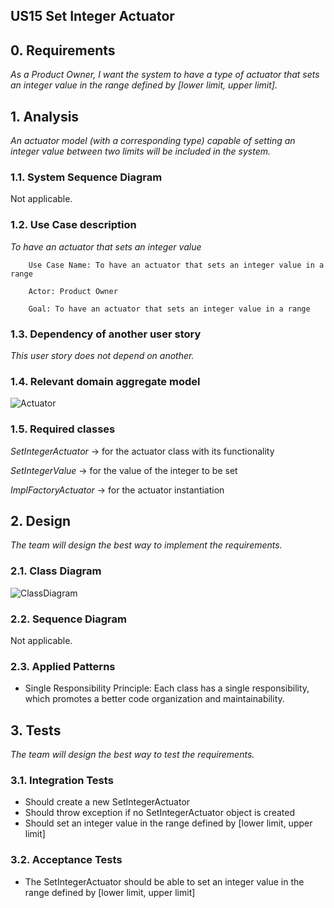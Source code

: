 ## US15 Set Integer Actuator

## 0. Requirements
_As a Product Owner, I want the system to have a type of actuator that sets an integer value in the range
defined by [lower limit, upper limit]._

## 1. Analysis
_An actuator model (with a corresponding type) capable of setting an integer value between two limits will be included in the system._

### 1.1. System Sequence Diagram
Not applicable.

### 1.2. Use Case description
_To have an actuator that sets an integer value_
    
        Use Case Name: To have an actuator that sets an integer value in a range
    
        Actor: Product Owner
    
        Goal: To have an actuator that sets an integer value in a range


### 1.3. Dependency of another user story
_This user story does not depend on another._

### 1.4. Relevant domain aggregate model 
![Actuator](https://github.com/Departamento-de-Engenharia-Informatica/2023-2024-switch-dev-project-assignment-grupo-1/blob/7458a45bc1d914a56584d7eb59a40aafba9b9f8e/docs/ooa/agreggateModels/Actuator.png)

### 1.5. Required classes
_SetIntegerActuator_ -> for the actuator class with its functionality

_SetIntegerValue_ -> for the value of the integer to be set

_ImplFactoryActuator_ -> for the actuator instantiation


## 2. Design
_The team will design the best way to implement the requirements._
### 2.1. Class Diagram
![ClassDiagram](https://github.com/Departamento-de-Engenharia-Informatica/2023-2024-switch-dev-project-assignment-grupo-1/blob/7458a45bc1d914a56584d7eb59a40aafba9b9f8e/docs/ood/classDiagram/US15SetIntegerActuator.png)
### 2.2. Sequence Diagram
Not applicable.
### 2.3. Applied Patterns
- Single Responsibility Principle: Each class has a single responsibility, which promotes a better code organization 
and maintainability.

## 3. Tests
_The team will design the best way to test the requirements._
### 3.1. Integration Tests
- Should create a new SetIntegerActuator
- Should throw exception if no SetIntegerActuator object is created
- Should set an integer value in the range defined by [lower limit, upper limit]

### 3.2. Acceptance Tests
- The SetIntegerActuator should be able to set an integer value in the range defined by [lower limit, upper limit]